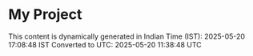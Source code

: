 # My Project

This content is dynamically generated in Indian Time (IST): 2025-05-20 17:08:48 IST
Converted to UTC: 2025-05-20 11:38:48 UTC
